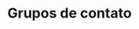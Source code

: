 <script setup>
  import NoteComponent from './components/Note.md';
</script>

<div style="margin-bottom: 2rem">
  <NoteComponent/>
</div>

# Grupos de contato